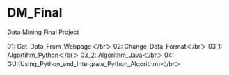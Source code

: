 # DM_Final
Data Mining Final Project

01:   Get_Data_From_Webpage＜/br＞
02:   Change_Data_Format＜/br＞
03_1: Algortihm_Python＜/br＞
03_2: Algorithm_Java＜/br＞
04:   GUI(Using_Python_and_Intergrate_Python_Algorithm)＜/br＞
